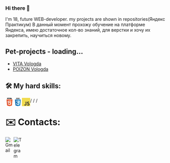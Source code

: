 ### Hi there 👋
I'm 18, future WEB-developer.
my projects are shown in repositories(Яндекс Практикум)
В данный момент прохожу обучение на платформе Яндекса, имею достаточное кол-во знаний, для верстки и хочу их закрепить, научиться новому.

## Pet-projects - loading...
*  [VITA Vologda](http://vologda-septik.ru)
*  [POIZON Vologda](https://notnotik.github.io/POIZON/) 
## 🛠 My hard skills:
[<img src="https://raw.githubusercontent.com/github/explore/80688e429a7d4ef2fca1e82350fe8e3517d3494d/topics/html/html.png" align="left" width="26" alt="HTML5">]()/
[<img src="https://raw.githubusercontent.com/github/explore/80688e429a7d4ef2fca1e82350fe8e3517d3494d/topics/css/css.png" align="left" width="26" alt="CSS">]()/
[<img src="https://raw.githubusercontent.com/github/explore/80688e429a7d4ef2fca1e82350fe8e3517d3494d/topics/javascript/javascript.png" align="left" width="26" alt="JavaScript">]()/

# ✉️ Contacts: 
[<img src="https://cdn-icons-png.flaticon.com/512/5968/5968534.png" align="left" width="26" alt="Gmail">](mailto:egormaltsev2412@gmail.com)
[<img src="https://cdn-icons-png.flaticon.com/512/2111/2111646.png" align="left" width="26" alt="Telegram">](https://t.me/ikorka01)

